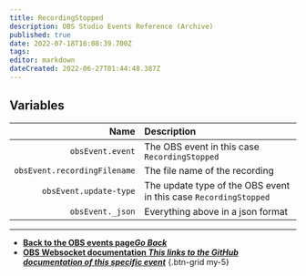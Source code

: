 ```yaml
---
title: RecordingStopped
description: OBS Studio Events Reference (Archive)
published: true
date: 2022-07-18T16:08:39.700Z
tags: 
editor: markdown
dateCreated: 2022-06-27T01:44:48.387Z
---
```


## Variables

Name | Description
----:|:------------
`obsEvent.event` | The OBS event in this case `RecordingStopped`
`obsEvent.recordingFilename` | The file name of the recording |
`obsEvent.update-type` | The update type of the OBS event in this case `RecordingStopped`
`obsEvent._json` | Everything above in a json format

---

- [<i class="mdi mdi-chevron-left"></i>**Back to the OBS events page*Go Back***](/en/Broadcasters/OBS/Archive/Events)
- [<i class="mdi mdi-github"></i> **OBS Websocket documentation *This links to the GitHub documentation of this specific event***](https://github.com/obsproject/obs-websocket/blob/4.x-current/docs/generated/protocol.md#recordingstopped)
{.btn-grid my-5}

